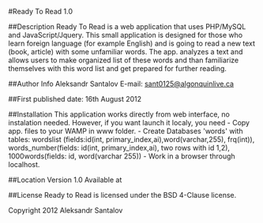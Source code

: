 #Ready To Read 1.0

##Description
Ready To Read is a web application that uses PHP/MySQL and JavaScript/Jquery. 
This small application is designed for those who learn foreign language (for example English) and is going to read a new text (book, article) with some unfamiliar words.
The app. analyzes a text and allows users to make organized list of these words and than familiarize themselves with this word list and get prepared for further reading.


##Author Info
Aleksandr Santalov
E-mail: sant0125@algonquinlive.ca

##First published date: 
16th August 2012

##Installation
	This application works directly from web interface, no instalation needed.
    However, if you want launch it localy, you need
	- Copy app. files to your WAMP in www folder.
	- Create Databases 'words' with tables: wordslist (fields:id(int, primary_index,ai),word(varchar,255), frq(int)), words_number(fields: id(int, primary_index,ai), two rows with id 1,2), 1000words(fields: id, word(varchar 255))
    - Work in a browser through localhost.


##Location
Version 1.0
Available at

##License
Ready to Read is licensed under the BSD 4-Clause license.

Copyright 2012 Aleksandr Santalov